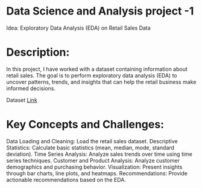 # Data Science and Analysis project -1 
Idea: Exploratory Data Analysis (EDA) on Retail Sales Data


# Description:

In this project, I have worked with a dataset containing information about retail sales. The goal is to perform exploratory data analysis (EDA) to uncover patterns, trends, and insights that can help the retail business make informed decisions.


Dataset  [Link](https://www.kaggle.com/datasets/mohammadtalib786/retail-sales-dataset)


# Key Concepts and Challenges:



Data Loading and Cleaning: Load the retail sales dataset.
Descriptive Statistics: Calculate basic statistics (mean, median, mode, standard deviation).
Time Series Analysis: Analyze sales trends over time using time series techniques.
Customer and Product Analysis: Analyze customer demographics and purchasing behavior.
Visualization: Present insights through bar charts, line plots, and heatmaps.
Recommendations: Provide actionable recommendations based on the EDA.
